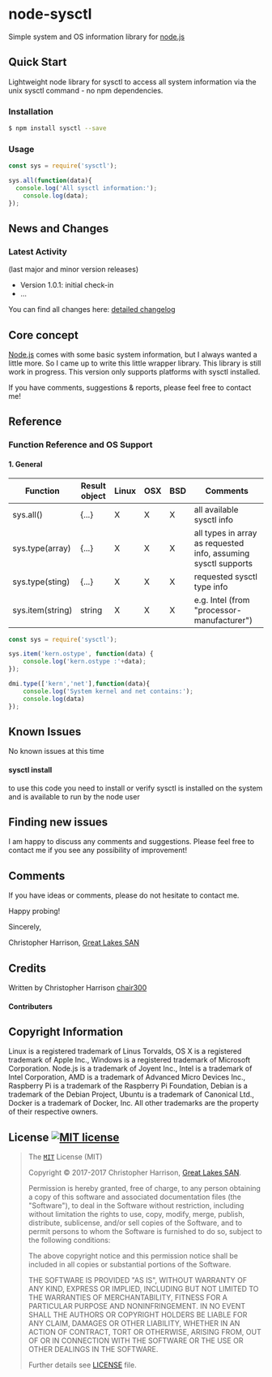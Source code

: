 # node-sysctl

Simple system and OS information library for [node.js][nodejs-url]


## Quick Start

Lightweight node library for sysctl to access all system information via the unix sysctl command - no npm dependencies.

### Installation

```bash
$ npm install sysctl --save
```

### Usage


```js
const sys = require('sysctl');

sys.all(function(data){
  console.log('All sysctl information:');
	console.log(data);
});
```

## News and Changes

### Latest Activity

(last major and minor version releases)
- Version 1.0.1: initial check-in
- ...

You can find all changes here: [detailed changelog][changelog-url]

## Core concept

[Node.js][nodejs-url] comes with some basic system information, but I always wanted a little more. So I came up to write this
little wrapper library. This library is still work in progress. This version only supports platforms with sysctl installed.

If you have comments, suggestions & reports, please feel free to contact me!



## Reference

### Function Reference and OS Support

#### 1. General

| Function        | Result object | Linux | OSX | BSD | Comments |
| --------------- | ----- | ----- | ---- | ------- | -------- |
| sys.all() | {...} | X | X | X | all available sysctl info |
| sys.type(array) | {...} | X | X | X | all types in array as requested info, assuming sysctl supports |
| sys.type(sting) |  {...} | X | X | X | requested sysctl type info |
| sys.item(string) | string | X | X | X | e.g. Intel (from "processor-manufacturer") |


```js
const sys = require('sysctl');

sys.item('kern.ostype', function(data) {
	console.log('kern.ostype :'+data);
});

dmi.type(['kern','net'],function(data){
	console.log('System kernel and net contains:');
	console.log(data)
});

```
## Known Issues

No known issues at this time

#### sysctl install

to use this code you need to install or verify sysctl is installed on the system and is available to run by the node user


## Finding new issues

I am happy to discuss any comments and suggestions. Please feel free to contact me if you see any possibility of improvement!


## Comments

If you have ideas or comments, please do not hesitate to contact me.


Happy probing!

Sincerely,

Christopher Harrison, [Great Lakes SAN](http://glsan.com)

## Credits

Written by Christopher Harrison [chair300](https://github.com/chair300)

#### Contributers


## Copyright Information

Linux is a registered trademark of Linus Torvalds, OS X is a registered trademark of Apple Inc.,
Windows is a registered trademark of Microsoft Corporation. Node.js is a trademark of Joyent Inc.,
Intel is a trademark of Intel Corporation, AMD is a trademark of Advanced Micro Devices Inc., Raspberry Pi is a trademark of the Raspberry Pi Foundation,
Debian is a trademark of the Debian Project, Ubuntu is a trademark of Canonical Ltd., Docker is a trademark of Docker, Inc.
All other trademarks are the property of their respective owners.

## License [![MIT license][license-img]][license-url]

>The [`MIT`][license-url] License (MIT)
>
>Copyright &copy; 2017-2017 Christopher Harrison, [Great Lakes SAN](http://glsan.com).
>
>Permission is hereby granted, free of charge, to any person obtaining a copy
>of this software and associated documentation files (the "Software"), to deal
>in the Software without restriction, including without limitation the rights
>to use, copy, modify, merge, publish, distribute, sublicense, and/or sell
>copies of the Software, and to permit persons to whom the Software is
>furnished to do so, subject to the following conditions:
>
>The above copyright notice and this permission notice shall be included in
>all copies or substantial portions of the Software.
>
>THE SOFTWARE IS PROVIDED "AS IS", WITHOUT WARRANTY OF ANY KIND, EXPRESS OR
>IMPLIED, INCLUDING BUT NOT LIMITED TO THE WARRANTIES OF MERCHANTABILITY,
>FITNESS FOR A PARTICULAR PURPOSE AND NONINFRINGEMENT. IN NO EVENT SHALL THE
>AUTHORS OR COPYRIGHT HOLDERS BE LIABLE FOR ANY CLAIM, DAMAGES OR OTHER
>LIABILITY, WHETHER IN AN ACTION OF CONTRACT, TORT OR OTHERWISE, ARISING FROM,
>OUT OF OR IN CONNECTION WITH THE SOFTWARE OR THE USE OR OTHER DEALINGS IN
>THE SOFTWARE.
>
>Further details see [LICENSE](LICENSE) file.


[npm-image]: https://img.shields.io/npm/v/systeminformation.svg?style=flat-square
[npm-url]: https://npmjs.org/package/sysctl
[downloads-image]: https://img.shields.io/npm/dm/systeminformation.svg?style=flat-square
[downloads-url]: https://npmjs.org/package/sysctl

[license-url]: https://github.com/chair300/node-sysctl/blob/master/LICENSE
[license-img]: https://img.shields.io/badge/license-MIT-blue.svg?style=flat-square
[npmjs-license]: https://img.shields.io/npm/l/systeminformation.svg?style=flat-square
[changelog-url]: https://github.com/chair300/node-sysctl/blob/master/CHANGELOG.md
[caretaker-url]: https://github.com/chair300

[nodejs-url]: https://nodejs.org/en/

[issues-url]: https://github.com/chair300/sysctl/issues
